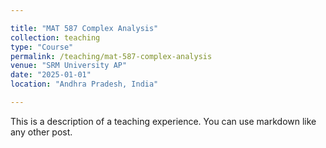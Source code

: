 ```yaml
---

title: "MAT 587 Complex Analysis"
collection: teaching
type: "Course"
permalink: /teaching/mat-587-complex-analysis
venue: "SRM University AP"
date: "2025-01-01"
location: "Andhra Pradesh, India"

---
```


This is a description of a teaching experience. You can use markdown like any other post.
